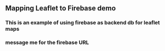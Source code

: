 ## Mapping Leaflet to Firebase demo

### This is an example of using firebase as backend db for leaflet maps
### message me for the firebase URL